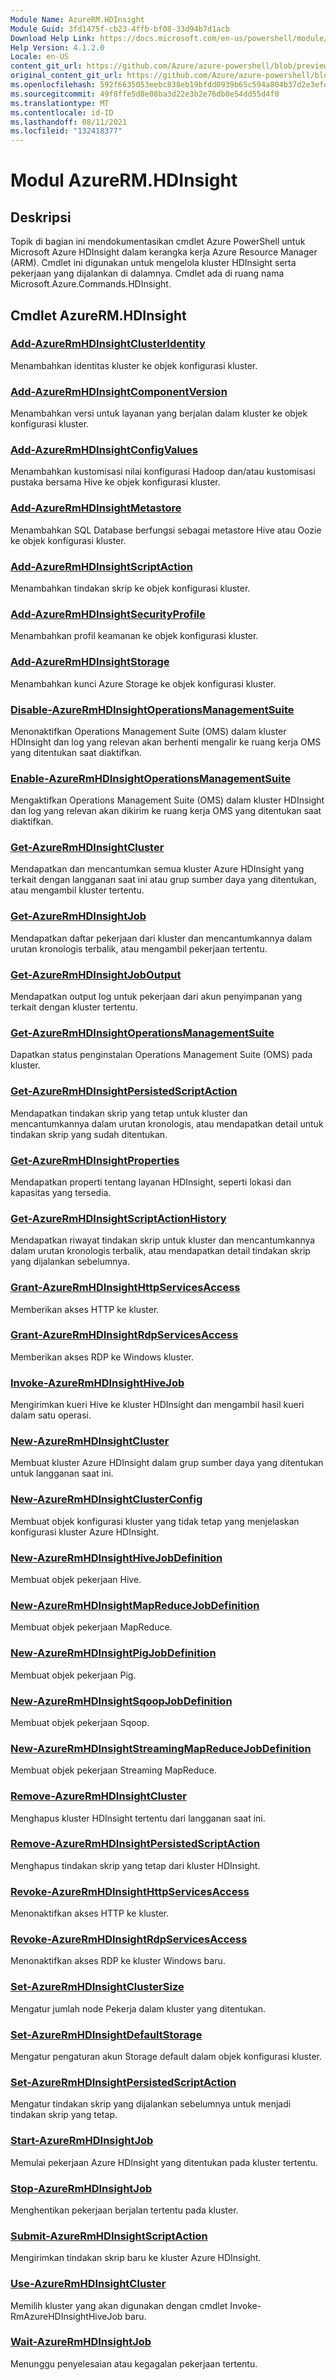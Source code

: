 ```yaml
---
Module Name: AzureRM.HDInsight
Module Guid: 3fd1475f-cb23-4ffb-bf08-33d94b7d1acb
Download Help Link: https://docs.microsoft.com/en-us/powershell/module/azurerm.hdinsight
Help Version: 4.1.2.0
Locale: en-US
content_git_url: https://github.com/Azure/azure-powershell/blob/preview/src/ResourceManager/HDInsight/Commands.HDInsight/help/AzureRM.HDInsight.md
original_content_git_url: https://github.com/Azure/azure-powershell/blob/preview/src/ResourceManager/HDInsight/Commands.HDInsight/help/AzureRM.HDInsight.md
ms.openlocfilehash: 592f6635053eebc838eb19bfdd0939b65c594a804b37d2e3efdec1d8373a7fbc
ms.sourcegitcommit: 49f8ffe5d8e08ba3d22e3b2e76db0e54dd55d4f0
ms.translationtype: MT
ms.contentlocale: id-ID
ms.lasthandoff: 08/11/2021
ms.locfileid: "132418377"
---
```

# Modul AzureRM.HDInsight
## Deskripsi
Topik di bagian ini mendokumentasikan cmdlet Azure PowerShell untuk Microsoft Azure HDInsight dalam kerangka kerja Azure Resource Manager (ARM). Cmdlet ini digunakan untuk mengelola kluster HDInsight serta pekerjaan yang dijalankan di dalamnya. Cmdlet ada di ruang nama Microsoft.Azure.Commands.HDInsight.

## Cmdlet AzureRM.HDInsight
### [Add-AzureRmHDInsightClusterIdentity](Add-AzureRmHDInsightClusterIdentity.md)
Menambahkan identitas kluster ke objek konfigurasi kluster.

### [Add-AzureRmHDInsightComponentVersion](Add-AzureRmHDInsightComponentVersion.md)
Menambahkan versi untuk layanan yang berjalan dalam kluster ke objek konfigurasi kluster.

### [Add-AzureRmHDInsightConfigValues](Add-AzureRmHDInsightConfigValues.md)
Menambahkan kustomisasi nilai konfigurasi Hadoop dan/atau kustomisasi pustaka bersama Hive ke objek konfigurasi kluster.

### [Add-AzureRmHDInsightMetastore](Add-AzureRmHDInsightMetastore.md)
Menambahkan SQL Database berfungsi sebagai metastore Hive atau Oozie ke objek konfigurasi kluster.

### [Add-AzureRmHDInsightScriptAction](Add-AzureRmHDInsightScriptAction.md)
Menambahkan tindakan skrip ke objek konfigurasi kluster.

### [Add-AzureRmHDInsightSecurityProfile](Add-AzureRmHDInsightSecurityProfile.md)
Menambahkan profil keamanan ke objek konfigurasi kluster.

### [Add-AzureRmHDInsightStorage](Add-AzureRmHDInsightStorage.md)
Menambahkan kunci Azure Storage ke objek konfigurasi kluster.

### [Disable-AzureRmHDInsightOperationsManagementSuite](Disable-AzureRmHDInsightOperationsManagementSuite.md)
Menonaktifkan Operations Management Suite (OMS) dalam kluster HDInsight dan log yang relevan akan berhenti mengalir ke ruang kerja OMS yang ditentukan saat diaktifkan.

### [Enable-AzureRmHDInsightOperationsManagementSuite](Enable-AzureRmHDInsightOperationsManagementSuite.md)
Mengaktifkan Operations Management Suite (OMS) dalam kluster HDInsight dan log yang relevan akan dikirim ke ruang kerja OMS yang ditentukan saat diaktifkan.

### [Get-AzureRmHDInsightCluster](Get-AzureRmHDInsightCluster.md)
Mendapatkan dan mencantumkan semua kluster Azure HDInsight yang terkait dengan langganan saat ini atau grup sumber daya yang ditentukan, atau mengambil kluster tertentu.

### [Get-AzureRmHDInsightJob](Get-AzureRmHDInsightJob.md)
Mendapatkan daftar pekerjaan dari kluster dan mencantumkannya dalam urutan kronologis terbalik, atau mengambil pekerjaan tertentu.

### [Get-AzureRmHDInsightJobOutput](Get-AzureRmHDInsightJobOutput.md)
Mendapatkan output log untuk pekerjaan dari akun penyimpanan yang terkait dengan kluster tertentu.

### [Get-AzureRmHDInsightOperationsManagementSuite](Get-AzureRmHDInsightOperationsManagementSuite.md)
Dapatkan status penginstalan Operations Management Suite (OMS) pada kluster.

### [Get-AzureRmHDInsightPersistedScriptAction](Get-AzureRmHDInsightPersistedScriptAction.md)
Mendapatkan tindakan skrip yang tetap untuk kluster dan mencantumkannya dalam urutan kronologis, atau mendapatkan detail untuk tindakan skrip yang sudah ditentukan.

### [Get-AzureRmHDInsightProperties](Get-AzureRmHDInsightProperties.md)
Mendapatkan properti tentang layanan HDInsight, seperti lokasi dan kapasitas yang tersedia.

### [Get-AzureRmHDInsightScriptActionHistory](Get-AzureRmHDInsightScriptActionHistory.md)
Mendapatkan riwayat tindakan skrip untuk kluster dan mencantumkannya dalam urutan kronologis terbalik, atau mendapatkan detail tindakan skrip yang dijalankan sebelumnya.

### [Grant-AzureRmHDInsightHttpServicesAccess](Grant-AzureRmHDInsightHttpServicesAccess.md)
Memberikan akses HTTP ke kluster.

### [Grant-AzureRmHDInsightRdpServicesAccess](Grant-AzureRmHDInsightRdpServicesAccess.md)
Memberikan akses RDP ke Windows kluster.

### [Invoke-AzureRmHDInsightHiveJob](Invoke-AzureRmHDInsightHiveJob.md)
Mengirimkan kueri Hive ke kluster HDInsight dan mengambil hasil kueri dalam satu operasi.

### [New-AzureRmHDInsightCluster](New-AzureRmHDInsightCluster.md)
Membuat kluster Azure HDInsight dalam grup sumber daya yang ditentukan untuk langganan saat ini.

### [New-AzureRmHDInsightClusterConfig](New-AzureRmHDInsightClusterConfig.md)
Membuat objek konfigurasi kluster yang tidak tetap yang menjelaskan konfigurasi kluster Azure HDInsight.

### [New-AzureRmHDInsightHiveJobDefinition](New-AzureRmHDInsightHiveJobDefinition.md)
Membuat objek pekerjaan Hive.

### [New-AzureRmHDInsightMapReduceJobDefinition](New-AzureRmHDInsightMapReduceJobDefinition.md)
Membuat objek pekerjaan MapReduce.

### [New-AzureRmHDInsightPigJobDefinition](New-AzureRmHDInsightPigJobDefinition.md)
Membuat objek pekerjaan Pig.

### [New-AzureRmHDInsightSqoopJobDefinition](New-AzureRmHDInsightSqoopJobDefinition.md)
Membuat objek pekerjaan Sqoop.

### [New-AzureRmHDInsightStreamingMapReduceJobDefinition](New-AzureRmHDInsightStreamingMapReduceJobDefinition.md)
Membuat objek pekerjaan Streaming MapReduce.

### [Remove-AzureRmHDInsightCluster](Remove-AzureRmHDInsightCluster.md)
Menghapus kluster HDInsight tertentu dari langganan saat ini.

### [Remove-AzureRmHDInsightPersistedScriptAction](Remove-AzureRmHDInsightPersistedScriptAction.md)
Menghapus tindakan skrip yang tetap dari kluster HDInsight.

### [Revoke-AzureRmHDInsightHttpServicesAccess](Revoke-AzureRmHDInsightHttpServicesAccess.md)
Menonaktifkan akses HTTP ke kluster.

### [Revoke-AzureRmHDInsightRdpServicesAccess](Revoke-AzureRmHDInsightRdpServicesAccess.md)
Menonaktifkan akses RDP ke kluster Windows baru.

### [Set-AzureRmHDInsightClusterSize](Set-AzureRmHDInsightClusterSize.md)
Mengatur jumlah node Pekerja dalam kluster yang ditentukan.

### [Set-AzureRmHDInsightDefaultStorage](Set-AzureRmHDInsightDefaultStorage.md)
Mengatur pengaturan akun Storage default dalam objek konfigurasi kluster.

### [Set-AzureRmHDInsightPersistedScriptAction](Set-AzureRmHDInsightPersistedScriptAction.md)
Mengatur tindakan skrip yang dijalankan sebelumnya untuk menjadi tindakan skrip yang tetap.

### [Start-AzureRmHDInsightJob](Start-AzureRmHDInsightJob.md)
Memulai pekerjaan Azure HDInsight yang ditentukan pada kluster tertentu.

### [Stop-AzureRmHDInsightJob](Stop-AzureRmHDInsightJob.md)
Menghentikan pekerjaan berjalan tertentu pada kluster.

### [Submit-AzureRmHDInsightScriptAction](Submit-AzureRmHDInsightScriptAction.md)
Mengirimkan tindakan skrip baru ke kluster Azure HDInsight.

### [Use-AzureRmHDInsightCluster](Use-AzureRmHDInsightCluster.md)
Memilih kluster yang akan digunakan dengan cmdlet Invoke-RmAzureHDInsightHiveJob baru.

### [Wait-AzureRmHDInsightJob](Wait-AzureRmHDInsightJob.md)
Menunggu penyelesaian atau kegagalan pekerjaan tertentu.

